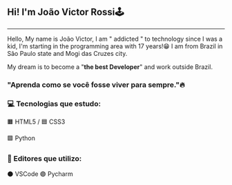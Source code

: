 ## Hi! I'm João Victor Rossi🕹️
---
Hello, My name is João Victor, I am " addicted " to technology since I was a kid, I'm starting in the programming area with 17 years!😁 I am from Brazil in São Paulo state and Mogi das Cruzes city.

My dream is to become a "**the best Developer**" and work outside Brazil.


### "Aprenda como se você fosse viver para sempre."🔥

### 💻 Tecnologias que estudo:

🟧 HTML5 / 🟦 CSS3 

🟪 Python


### 📎 Editores que utilizo:

⚫ VSCode
🟣 Pycharm
